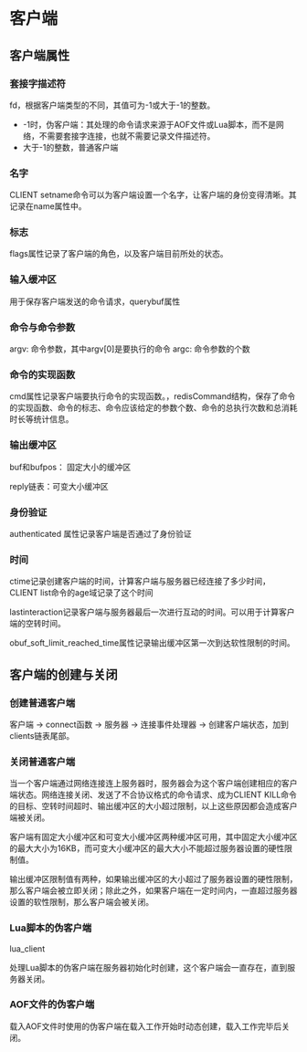 # 客户端

## 客户端属性

### 套接字描述符

fd，根据客户端类型的不同，其值可为-1或大于-1的整数。

- -1时，伪客户端：其处理的命令请求来源于AOF文件或Lua脚本，而不是网络，不需要套接字连接，也就不需要记录文件描述符。
- 大于-1的整数，普通客户端

### 名字

CLIENT setname命令可以为客户端设置一个名字，让客户端的身份变得清晰。其记录在name属性中。

### 标志

flags属性记录了客户端的角色，以及客户端目前所处的状态。

### 输入缓冲区

用于保存客户端发送的命令请求，querybuf属性

### 命令与命令参数

argv: 命令参数，其中argv[0]是要执行的命令
argc: 命令参数的个数

### 命令的实现函数

cmd属性记录客户端要执行命令的实现函数。，redisCommand结构，保存了命令的实现函数、命令的标志、命令应该给定的参数个数、命令的总执行次数和总消耗时长等统计信息。

### 输出缓冲区

buf和bufpos： 固定大小的缓冲区

reply链表：可变大小缓冲区

### 身份验证

authenticated 属性记录客户端是否通过了身份验证

### 时间

ctime记录创建客户端的时间，计算客户端与服务器已经连接了多少时间，CLIENT list命令的age域记录了这个时间

lastinteraction记录客户端与服务器最后一次进行互动的时间。可以用于计算客户端的空转时间。

obuf_soft_limit_reached_time属性记录输出缓冲区第一次到达软性限制的时间。

## 客户端的创建与关闭

### 创建普通客户端

客户端 -> connect函数 -> 服务器 -> 连接事件处理器 -> 创建客户端状态，加到clients链表尾部。

### 关闭普通客户端

当一个客户端通过网络连接连上服务器时，服务器会为这个客户端创建相应的客户端状态。网络连接关闭、发送了不合协议格式的命令请求、成为CLIENT KILL命令的目标、空转时间超时、输出缓冲区的大小超过限制，以上这些原因都会造成客户端被关闭。

客户端有固定大小缓冲区和可变大小缓冲区两种缓冲区可用，其中固定大小缓冲区的最大大小为16KB，而可变大小缓冲区的最大大小不能超过服务器设置的硬性限制值。

输出缓冲区限制值有两种，如果输出缓冲区的大小超过了服务器设置的硬性限制，那么客户端会被立即关闭；除此之外，如果客户端在一定时间内，一直超过服务器设置的软性限制，那么客户端会被关闭。

### Lua脚本的伪客户端

lua_client

处理Lua脚本的伪客户端在服务器初始化时创建，这个客户端会一直存在，直到服务器关闭。

### AOF文件的伪客户端

载入AOF文件时使用的伪客户端在载入工作开始时动态创建，载入工作完毕后关闭。

